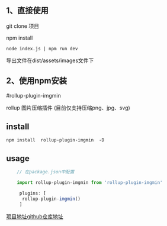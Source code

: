 
## 1、直接使用
git clone 项目

npm install

```
node index.js | npm run dev

```

导出文件在dist/assets/images文件下

## 2、使用npm安装
#rollup-plugin-imgmin 

rollup 图片压缩插件 (目前仅支持压缩png、jpg、svg)

## install
```
npm install  rollup-plugin-imgmin  -D
```
## usage

``` javascript
    // 在package.json中配置

    import rollup-plugin-imgmin from 'rollup-plugin-imgmin'

     plugins: [
      rollup-plugin-imgmin()
     ]

```

[项目地址github仓库地址](https://github.com/shauiYang1/imagemin)